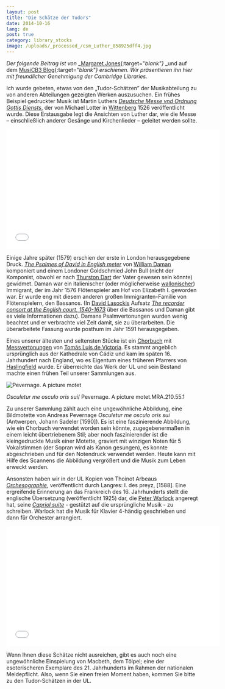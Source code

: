 ```yaml
---
layout: post
title: "Die Schätze der Tudors"
date: 2014-10-16
lang: de
post: true
category: library_stocks
image: /uploads/_processed_/csm_Luther_858925dff4.jpg
---
```



_Der folgende Beitrag ist von_ _[Margaret Jones](http://musicb3.wordpress.com/author/mj263/){:target="_blank"}_ _und auf dem [MusiCB3 Blog](http://musicb3.wordpress.com/2014/09/05/tudor-treasures/){:target="_blank"} erschienen. Wir präsentieren ihn hier mit freundlicher Genehmigung der Cambridge Libraries._

Ich wurde gebeten, etwas von den „Tudor-Schätzen” der Musikabteilung zu von anderen Abteilungen gezeigten Werken auszusuchen. Ein frühes Beispiel gedruckter Musik ist Martin Luthers _[Deudsche Messe vnd Ordnung Gottis Diensts](http://ul-newton.lib.cam.ac.uk/vwebv/holdingsInfo?bibId=3772428)_, der von Michael Lotter in [Wittenberg](http://en.wikipedia.org/wiki/Wittenberg) 1526 veröffentlicht wurde. Diese Erstausgabe legt die Ansichten von Luther dar, wie die Messe – einschließlich anderer Gesänge und Kirchenlieder – geleitet werden sollte.

<iframe width="560" height="315" src="//www.youtube.com/embed/W77p6CGgaWE" frameborder="0" allowfullscreen></iframe>



Einige Jahre später (1579) erschien der erste in London herausgegebene Druck. _[The Psalmes of David in English meter](http://ul-newton.lib.cam.ac.uk/vwebv/holdingsInfo?bibId=3543479)_ von [William Daman](http://papalin.yas.mu/W069/) komponiert und einem Londoner Goldschmied John Bull (nicht der Komponist, obwohl er nach [Thurston Dart](http://musicb3.wordpress.com/2013/03/15/robert-thurston-dart/) der Vater gewesen sein könnte) gewidmet. Daman war ein italienischer (oder möglicherweise [wallonischer](http://en.wikipedia.org/wiki/Walloons)) Immigrant, der im Jahr 1576 Flötenspieler am Hof von Elizabeth I. geworden war. Er wurde eng mit diesem anderen großen Immigranten-Familie von Flötenspielern, den Bassanos. (In [David Lasockis](http://www.instantharmony.net/Music/about.php) Aufsatz _[The recorder consort at the English court, 1540-1673](http://www.instantharmony.net/Music/AR-08-84.pdf)_ über die Bassanos und Daman gibt es viele Informationen dazu). Damans Psalmvertonungen wurden wenig beachtet und er verbrachte viel Zeit damit, sie zu überarbeiten. Die überarbeitete Fassung wurde posthum im Jahr 1591 herausgegeben.

Eines unserer ältesten und seltensten Stücke ist ein [Chorbuch](http://ul-newton.lib.cam.ac.uk/vwebv/holdingsInfo?bibId=4167893) mit [Messvertonungen](http://www.allmusic.com/composition/missa-o-quam-gloriosum-for-4-voices-mc0002362442) von [Tomás Luis de Victoria](http://en.wikipedia.org/wiki/Tom%C3%A1s_Luis_de_Victoria). Es stammt angeblich ursprünglich aus der Kathedrale von Cádiz und kam im späten 16. Jahrhundert nach England, wo es Eigentum eines früheren Pfarrers von [Haslingfield](http://haslingfieldvillage.co.uk/about-haslingfield/) wurde. Er überreichte das Werk der UL und sein Bestand machte einen frühen Teil unserer Sammlungen aus.

![Pevernage. A picture motet](http://musicb3.files.wordpress.com/2014/09/001.jpg?w=640&h=445)

_Osculetur me osculo oris sui_/ Pevernage. A picture motet.MRA.210.55.1



Zu unserer Sammlung zählt auch eine ungewöhnliche Abbildung, eine Bildmotette von Andreas Pevernage _Osculetur me osculo oris sui_ (Antwerpen, Johann Sadeler [1590]). Es ist eine faszinierende Abbildung, wie ein Chorbuch verwendet worden sein könnte, zugegebenermaßen in einem leicht übertriebenem Stil; aber noch faszinierender ist die kleingedruckte Musik einer Motette, graviert mit winzigen Noten für 5 Vokalstimmen (der Sopran wird als Kanon gesungen), es konnte abgeschrieben und für den Notendruck verwendet werden. Heute kann mit Hilfe des Scannens die Abbildung vergrößert und die Musik zum Leben erweckt werden.

Ansonsten haben wir in der UL Kopien von Thoinot Arbeaus _[Orchesographie](http://ul-newton.lib.cam.ac.uk/vwebv/holdingsInfo?bibId=3879479)_, veröffentlicht durch Langres: I. des preyz, [1588]. Eine ergreifende Erinnerung an das Frankreich des 16. Jahrhunderts stellt die englische Übersetzung (veröffentlicht 1925) dar, die [Peter Warlock](http://www.bl.uk/whatson/events/event164410.html) angeregt hat, seine _[Capriol suite](http://ul-newton.lib.cam.ac.uk/vwebv/holdingsInfo?bibId=1068451)_ - gestützt auf die ursprüngliche Musik - zu schreiben. Warlock hat die Musik für Klavier 4-händig geschrieben und dann für Orchester arrangiert.



<iframe width="560" height="315" src="//www.youtube.com/embed/ipqPXnwsZHs" frameborder="0" allowfullscreen></iframe>



Wenn Ihnen diese Schätze nicht ausreichen, gibt es auch noch eine ungewöhnliche Einspielung von Macbeth, dem Tölpel; eine der esoterischeren Exemplare des 21. Jahrhunderts im Rahmen der nationalen Meldepflicht. Also, wenn Sie einen freien Moment haben, kommen Sie bitte zu den Tudor-Schätzen in der UL.



<script type="text/javascript">var switchTo5x=true;</script><script type="text/javascript" src="http://w.sharethis.com/button/buttons.js"></script><script type="text/javascript">stLight.options({publisher: "9b601438-1ce1-49d8-bfd7-9cff5df54c17", doNotHash: false, doNotCopy: false, hashAddressBar: false});</script>
